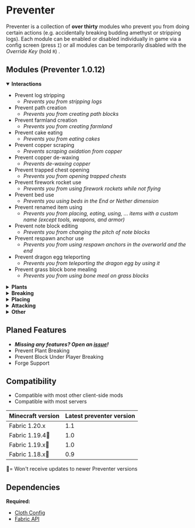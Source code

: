 # Preventer

Preventer is a collection of **over thirty** modules who prevent you from doing certain actions (e.g. accidentally breaking budding amethyst or stripping logs). 
Each module can be enabled or disabled individually in game via a config screen (press `I`) or all modules can be temporarily disabled with the _Override Key_ (hold `R`) .

## Modules (Preventer 1.0.12)
<details open>
<summary><b> Interactions </b></summary>

- Prevent log stripping
  - _Prevents you from stripping logs_
- Prevent path creation
  - _Prevents you from creating path blocks_
- Prevent farmland creation
  - _Prevents you from creating farmland_
- Prevent cake eating
  - _Prevents you from eating cakes_
- Prevent copper scraping
  - _Prevents scraping oxidation from copper_
- Prevent copper de-waxing
  - _Prevents de-waxing copper_
- Prevent trapped chest opening
  - _Prevents you from opening trapped chests_
- Prevent firework rocket use
  - _Prevents you from using firework rockets while not flying_
- Prevent bed use
  - _Prevents you using beds in the End or Nether dimension_
- Prevent renamed item using
  - _Prevents you from placing, eating, using, ... items with a custom name (except tools, weapons, and armor)_
- Prevent note block editing
  - _Prevents you from changing the pitch of note blocks_
- Prevent respawn anchor use
  - _Prevents you from using respawn anchors in the overworld and the end_
- Prevent dragon egg teleporting
  - _Prevents you from teleporting the dragon egg by using it_
- Prevent grass block bone mealing
  - _Prevents you from using bone meal on grass blocks_
</details>

<details>
<summary><b> Plants </b></summary>

- Prevent glow berry harvesting
  - _Prevents you from harvesting Glow Berries_
- Prevent sweet berry harvesting
  - _Prevents you from harvesting Sweet Berries_
- Prevent non-mature crop harvesting
  - _Prevents you from harvesting (breaking) non-mature crops_
- Prevent stem breaking
  - _Prevents you from breaking pumpkin/melon stems_
- Prevent sugar cane breaking
  - _Prevents you from breaking the lowest block of sugar cane/bamboo/cactus_
</details>

<details>
<summary><b> Breaking </b></summary>

- Prevent budding amethyst block breaking
  - _Prevents you from breaking budding amethyst blocks_
- Prevent item frame breaking
  - _Prevents you from breaking item frames (and glowing item frames)_
- Prevent painting breaking
  - _Prevents you from breaking paintings_
- Prevent glass breaking
  - _Prevents you from breaking glass and glass panes_
- Prevent suspicious block breaking
  - _Prevents you from breaking suspicious sand and gravel_
- Prevent ender chest destruction
  - _Prevents you from breaking ender chests without a silk touch pickaxe_
- Prevent spawner breaking
  - _Prevents you from breaking monster spawners_
- Prevent chest breaking
  - _Prevents you from breaking chests with an axe_
- Prevent carpet breaking
  - _Prevents you from breaking carpets, including moss carpets_
</details>

<details>
<summary><b> Placing </b></summary>

- Prevent coral placing
  - _Prevents you from placing corals out of water_
- Prevent water placing
  - _Prevents you from placing water in the nether_
- Prevent lava placing
  - _Prevents you from placing lava_
- Prevent off-hand placing
  - _Prevents you from placing blocks in your off-hand_
</details>

<details>
<summary><b> Attacking </b></summary>

- Prevent villager punching
  - _Prevents you from attacking villagers_
- Prevent zombified piglin punching
  - _Prevents you from attacking Zombified Piglins_
- Prevent end crystal hitting
  - _Prevents you from hitting end crystals_
- Prevent golem hitting
  - _Prevents you from attacking iron & snow golems_
- Prevent named mob hitting
  - _Prevents you from attacking mobs with a custom name_
- Prevent tamed animal hitting
  - _Prevents you from attacking animals that have been tamed by a player (e.g. dogs, cats, ...)_
- Prevent rare mob hitting
  - _Prevents you from attacking rare mobs (parrots, axolotls, allays)_
- Prevent horse hitting
  - _Prevents you from attacking horses and similar creatures (Horses (including Skeleton & Zombie Horses), Donkeys, Mules, Llamas, Camels)_
- Prevent neutral mob hitting
  - _Prevents you from neutral mobs (as defined in the minecraft wiki, except Spiders and Endermen)_
</details>

<details>
<summary><b> Other </b></summary>

- Low durability protection
  - _Prevent tools & weapons from breaking due to low durability_
- Prevent tool dropping
  - _Prevents you from dropping tools out of your hotbar_
- Prevent renamed item dropping
  - _Prevents you from dropping items with a custom name_
</details>

## Planed Features
- **_Missing any features? Open an [issue](https://github.com/DasHomi/preventer/issues)!_**
- Prevent Plant Breaking
- Prevent Block Under Player Breaking
- Forge Support

## Compatibility
- Compatible with most other client-side mods
- Compatible with most servers

| Minecraft version | Latest preventer version |
|-------------------|--------------------------|
| Fabric 1.20.x     | 1.1                      |
| Fabric 1.19.4🚩   | 1.0                      |
| Fabric 1.19.x🚩   | 1.0                      |
| Fabric 1.18.x🚩   | 0.9                      |
🚩= Won't receive updates to newer Preventer versions

## Dependencies
**Required:**
- [Cloth Config](https://github.com/shedaniel/cloth-config)
- [Fabric API](https://github.com/FabricMC/fabric)
